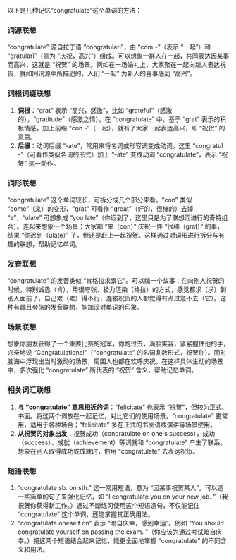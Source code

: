 以下是几种记忆“congratulate”这个单词的方法：

### 词源联想
“congratulate” 源自拉丁语 “congratulari”，由 “com -”（表示 “一起”）和 “gratularī”（意为 “庆祝，高兴”）组成。可以想象一群人在一起，共同表达因某事而高兴，这就是 “祝贺” 的场景。例如在一场婚礼上，大家聚在一起向新人表达祝贺，就如同词源中所描述的，人们 “一起” 为新人的喜事感到 “高兴”。

### 词根词缀联想
1. **词根**：“grat” 表示 “高兴，感激”，比如 “grateful”（感激的），“gratitude”（感激之情）。在 “congratulate” 中，基于 “grat” 表示的积极情感，加上前缀 “con -”（一起），就有了大家一起表达高兴，即 “祝贺” 的意思。
2. **后缀**：动词后缀 “-ate”，常用来将名词或形容词变成动词。这里 “congratul -”（可看作类似名词的形式）加上 “-ate” 变成动词 “congratulate”，表示 “祝贺” 这一动作。

### 词形联想
“congratulate” 这个单词较长，可拆分成几个部分来看。“con” 类似 “come”（来）的变形，“grat” 可看作 “great”（好的，很棒的）去掉 “e”，“ulate” 可想象成 “you late”（你迟到了，这里只是为了联想而进行的奇特组合）。连起来想象一个场景：大家都 “来（con）” 庆祝一件 “很棒（grat）” 的事，结果 “你迟到（ulate）” 了，但还是赶上一起祝贺。这样通过对词形进行拆分与有趣的联想，帮助记忆单词。

### 发音联想
“congratulate” 的发音类似 “肯格拉求累它”。可以编一个故事：在向别人祝贺的时候，特别诚恳（肯），用很夸张、极力渲染（格拉）的方式，感觉都求（求）到别人面前了，自己累（累）得不行，连被祝贺的人都觉得有点过意不去（它）。这种有趣且夸张的发音联想，能加深对单词的印象。

### 场景联想
想象你朋友获得了一个重要比赛的冠军，你跑过去，满脸笑容，紧紧握住他的手，兴奋地说 “Congratulations!”（“congratulate” 的名词复数形式，祝贺你）。同时脑海中浮现出当时激动的场景，周围人也都在欢呼庆祝。在这样具体生动的场景中，多次强化 “congratulate” 所代表的 “祝贺” 含义，帮助记忆单词。

### 相关词汇联想
1. **与 “congratulate” 意思相近的词**：“felicitate” 也表示 “祝贺”，但较为正式、书面。将这两个词放在一起记忆，对比它们的使用场景，“congratulate” 更常用，适用于各种场合；“felicitate” 多在正式的书面语或演讲等场景使用。
2. **从祝贺的对象出发**：祝贺成功（congratulate on one's success），成功（success）、成就（achievement）等词就和 “congratulate” 产生了联系。想象在别人取得成功或成就时，你用 “congratulate” 去表达祝贺。

### 短语联想
1. “congratulate sb. on sth.” 这一常用短语，意为 “因某事祝贺某人”。可以造一些简单的句子来强化记忆，如 “I congratulate you on your new job. ”（我祝贺你获得新工作。）通过不断练习使用这个短语造句，不仅能记住 “congratulate” 这个单词，还能掌握其正确用法。
2. “congratulate oneself on” 表示 “暗自庆幸，感到幸运”。例如 “You should congratulate yourself on passing the exam. ”（你应该为通过考试暗自庆幸。）把这两个短语结合起来记忆，能更全面地掌握 “congratulate” 的不同含义和用法。 